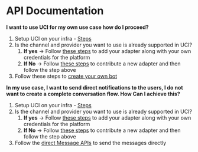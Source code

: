 # API Documentation

**I want to use UCI for my own use case how do I proceed?**

1. Setup UCI on your infra - [Steps](pre-requisites-installation-setup-post-setup.md)
2. Is the channel and provider you want to use is already supported in UCI?
   1. **If yes** -> Follow [these steps](../developer/api-documentation/bot-setup-apis.md#2.1-add-adapter) to add your adapter along with your own credentials for the platform
   2. **If No** -> Follow [these steps](../developer/contribution-guide/create-an-adapter.md#3.-creating-your-own-adapters) to contribute a new adapter and then follow the step above&#x20;
3. Follow these steps to [create your own bot](setting-up-your-very-first-conversation.md)



**In my use case, I want to send direct notifications to the users, I do not want to create a complete conversation flow. How Can I achieve this?**

1. Setup UCI on your infra - [Steps](pre-requisites-installation-setup-post-setup.md)
2. Is the channel and provider you want to use is already supported in UCI?
   1. **If yes** -> Follow [these steps](../developer/api-documentation/bot-setup-apis.md#2.1-add-adapter) to add your adapter along with your own credentials for the platform
   2. **If No** -> Follow [these steps](../developer/contribution-guide/create-an-adapter.md#3.-creating-your-own-adapters) to contribute a new adapter and then follow the step above
3. Follow the [direct Message APIs](../developer/api-documentation/direct-message-apis.md) to send the messages directly




